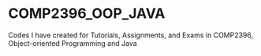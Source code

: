 # COMP2396_OOP_JAVA

Codes I have created for Tutorials, Assignments, and Exams in COMP2396, Object-oriented Programming and Java
